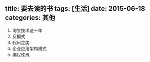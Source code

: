 title: 要去读的书
tags: [生活]
date: 2015-06-18
categories: 其他
---

1. 淘宝技术这十年
2. 反模式
3. 代码之美
4. 企业应用架构模式
5. 编程珠玑